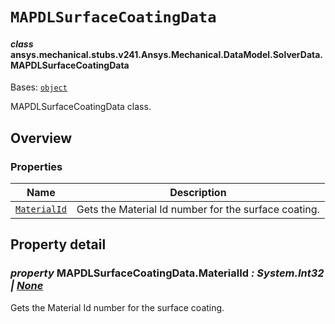 # `MAPDLSurfaceCoatingData`

<a id="ansys.mechanical.stubs.v241.Ansys.Mechanical.DataModel.SolverData.MAPDLSurfaceCoatingData"></a>

#### *class* ansys.mechanical.stubs.v241.Ansys.Mechanical.DataModel.SolverData.MAPDLSurfaceCoatingData

Bases: [`object`](https://docs.python.org/3/library/functions.html#object)

MAPDLSurfaceCoatingData class.

<!-- !! processed by numpydoc !! -->

<a id="overview"></a>

## Overview

### Properties

| Name | Description |
|-------------------------------------------------------|--------------------------------------------------------|
| [`MaterialId`](#MAPDLSurfaceCoatingData.MaterialId)   | Gets the Material Id number for the surface coating.   |

<a id="property-detail"></a>

## Property detail

<a id="MAPDLSurfaceCoatingData.MaterialId"></a>

### *property* MAPDLSurfaceCoatingData.MaterialId *: System.Int32 | [None](https://docs.python.org/3/library/constants.html#None)*

Gets the Material Id number for the surface coating.

<!-- !! processed by numpydoc !! -->

